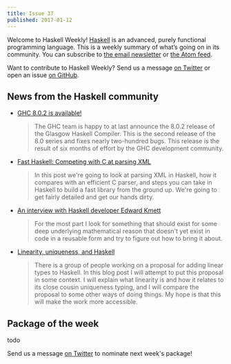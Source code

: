 ```yaml
---
title: Issue 37
published: 2017-01-12
---
```


Welcome to Haskell Weekly!
[Haskell](https://haskell-lang.org) is an advanced, purely functional programming language.
This is a weekly summary of what’s going on in its community.
You can subscribe to [the email newsletter](https://news.us10.list-manage.com/subscribe?u=49a6a2e17b12be2c5c4dcb232&id=ffbbbbd930)
or [the Atom feed](/haskell-weekly.atom).

Want to contribute to Haskell Weekly?
Send us a message [on Twitter](https://twitter.com/haskellweekly)
or open an issue [on GitHub](https://github.com/haskellweekly/haskellweekly.github.io).

## News from the Haskell community

-   [GHC 8.0.2 is available!](https://ghc.haskell.org/trac/ghc/blog/ghc-8.0.2-released)

    > The GHC team is happy to at last announce the 8.0.2 release of the Glasgow Haskell Compiler. This is the second release of the 8.0 series and fixes nearly two-hundred bugs. This release is the result of six months of effort by the GHC development community.

-   [Fast Haskell: Competing with C at parsing XML](http://chrisdone.com/posts/fast-haskell-c-parsing-xml)

    > In this post we're going to look at parsing XML in Haskell, how it compares with an efficient C parser, and steps you can take in Haskell to build a fast library from the ground up. We're going to get fairly detailed and get our hands dirty.

-   [An interview with Haskell developer Edward Kmett](https://theinitialcommit.com/2017/01/10/edward-kmett/)

    > For the most part I look for something that should exist for some deep underlying mathematical reason that doesn't yet exist in code in a reusable form and try to figure out how to bring it about.

-   [Linearity, uniqueness, and Haskell](http://edsko.net/2017/01/08/linearity-in-haskell/)

    > There is a group of people working on a proposal for adding linear types to Haskell. In this blog post I will attempt to put this proposal in some context. I will explain what linearity is and how it relates to its close cousin uniqueness typing, and I will compare the proposal to some other ways of doing things. My hope is that this will make the work more accessible.

## Package of the week

todo

Send us a message [on Twitter](https://twitter.com/haskellweekly) to nominate next week's package!
